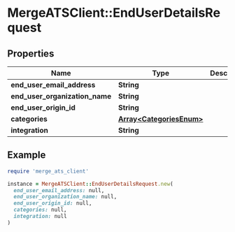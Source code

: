 # MergeATSClient::EndUserDetailsRequest

## Properties

| Name | Type | Description | Notes |
| ---- | ---- | ----------- | ----- |
| **end_user_email_address** | **String** |  |  |
| **end_user_organization_name** | **String** |  |  |
| **end_user_origin_id** | **String** |  |  |
| **categories** | [**Array&lt;CategoriesEnum&gt;**](CategoriesEnum.md) |  | [optional] |
| **integration** | **String** |  | [optional] |

## Example

```ruby
require 'merge_ats_client'

instance = MergeATSClient::EndUserDetailsRequest.new(
  end_user_email_address: null,
  end_user_organization_name: null,
  end_user_origin_id: null,
  categories: null,
  integration: null
)
```

